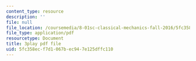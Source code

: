 ```yaml
---
content_type: resource
description: ''
file: null
file_location: /coursemedia/8-01sc-classical-mechanics-fall-2016/5fc358ecf7d1067bec947e125dffc110_O_M8asN10oQ.pdf
file_type: application/pdf
resourcetype: Document
title: 3play pdf file
uid: 5fc358ec-f7d1-067b-ec94-7e125dffc110
---
```

